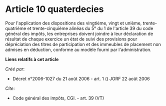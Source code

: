 # Article 10 quaterdecies

Pour l'application des dispositions des vingtième, vingt et unième, trente-quatrième et trente-cinquième alinéas du 5° du 1
de l'article 39 du code général des impôts, les entreprises doivent joindre à leur déclaration de résultat de chaque exercice
un état de suivi des provisions pour dépréciation des titres de participation et des immeubles de placement non admises en
déduction, conforme au modèle fourni par l'administration.

**Liens relatifs à cet article**

_Créé par_:

  - Décret n°2006-1027 du 21 août 2006 - art. 1 () JORF 22 août 2006

_Cite_:

  - Code général des impôts, CGI. - art. 39 (VT)

